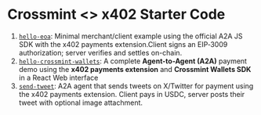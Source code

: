 # Crossmint <> x402 Starter Code

1. [`hello-eoa`](./hello-eoa/): Minimal merchant/client example using the official A2A JS SDK with the x402 payments extension.Client signs an EIP‑3009 authorization; server verifies and settles on-chain.
2. [`hello-crossmint-wallets`](./hello-crossmint-wallets/): A complete **Agent-to-Agent (A2A)** payment demo using the **x402 payments extension** and **Crossmint Wallets SDK** in a React Web interface
3. [`send-tweet`](./send-tweet/): A2A agent that sends tweets on X/Twitter for payment using the x402 payments extension. Client pays in USDC, server posts their tweet with optional image attachment.
